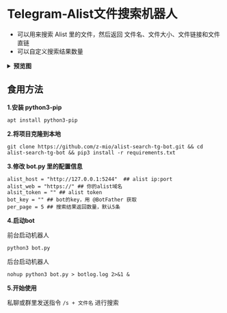 

# Telegram-Alist文件搜索机器人

- 可以用来搜索 Alist 里的文件，然后返回 文件名、文件大小、文件链接和文件直链
- 可以自定义搜索结果数量


<details>
<summary><b>预览图</b></summary>

![搜索](https://m.360buyimg.com/babel/jfs/t20250307/97282/34/36699/89909/6408aeb9F63f32ccb/a977cfd9bbca93cf.png)

![更多搜索结果](https://m.360buyimg.com/babel/jfs/t20250308/72563/37/26636/298059/6408b461Fef22bf8c/97378b473d532012.png)
</details>


## 食用方法

**1.安装 python3-pip**

```
apt install python3-pip
```


**2.将项目克隆到本地**
``` 
git clone https://github.com/z-mio/alist-search-tg-bot.git && cd alist-search-tg-bot && pip3 install -r requirements.txt
```

**3.修改 bot.py 里的配置信息**

``` 
alist_host = "http://127.0.0.1:5244"  ## alist ip:port
alist_web = "https://" ## 你的alist域名
alsit_token = "" ## alist token
bot_key = "" ## bot的key，用 @BotFather 获取
per_page = 5 ## 搜索结果返回数量，默认5条
```

**4.启动bot**

前台启动机器人

``` 
python3 bot.py
```

后台启动机器人

``` 
nohup python3 bot.py > botlog.log 2>&1 &
```

**5.开始使用**

私聊或群里发送指令 `/s + 文件名` 进行搜索
